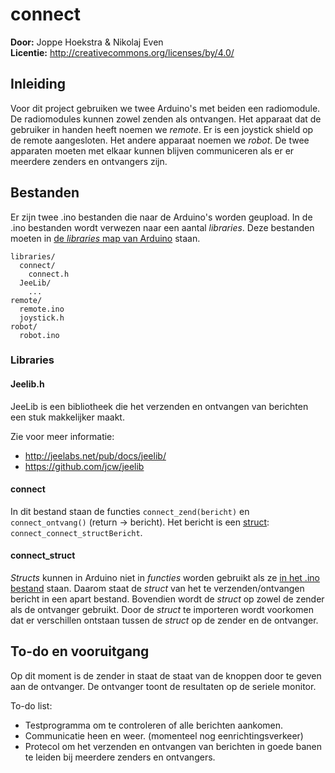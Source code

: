 # connect

**Door:**         Joppe Hoekstra & Nikolaj Even  
**Licentie:**     http://creativecommons.org/licenses/by/4.0/

## Inleiding

Voor dit project gebruiken we twee Arduino's met beiden een radiomodule. De radiomodules kunnen zowel zenden als ontvangen. Het apparaat dat de gebruiker in handen heeft noemen we *remote*. Er is een joystick shield op de remote aangesloten. Het andere apparaat noemen we *robot*. De twee apparaten moeten met elkaar kunnen blijven communiceren als er er meerdere zenders en ontvangers zijn.

## Bestanden

Er zijn twee .ino bestanden die naar de Arduino's worden geupload. In de .ino bestanden wordt verwezen naar een aantal *libraries*. Deze bestanden moeten in [de *libraries* map van Arduino](https://www.arduino.cc/en/Hacking/Libraries) staan.

```
libraries/
  connect/
    connect.h
  JeeLib/
    ...
remote/
  remote.ino
  joystick.h
robot/
  robot.ino
```

### Libraries

#### Jeelib.h
JeeLib is een bibliotheek die het verzenden en ontvangen van berichten een stuk makkelijker maakt.

Zie voor meer informatie:
- http://jeelabs.net/pub/docs/jeelib/
- https://github.com/jcw/jeelib

#### connect

In dit bestand staan de functies `connect_zend(bericht)` en `connect_ontvang()` (return -> bericht). Het bericht is een [struct](#connect_struct): `connect_connect_structBericht`.

#### connect_struct
*Structs* kunnen in Arduino niet in *functies* worden gebruikt als ze [in het .ino bestand](http://stackoverflow.com/questions/17493354/arduino-struct-pointer-as-function-parameter) staan. Daarom staat de *struct* van het te verzenden/ontvangen bericht in een apart bestand. Bovendien wordt de *struct* op zowel de zender als de ontvanger gebruikt. Door de *struct* te importeren wordt voorkomen dat er verschillen ontstaan tussen de *struct* op de zender en de ontvanger.

## To-do en vooruitgang
Op dit moment is de zender in staat de staat van de knoppen door te geven aan de ontvanger. De ontvanger toont de resultaten op de seriele monitor.

To-do list:
- Testprogramma om te controleren of alle berichten aankomen.
- Communicatie heen en weer. (momenteel nog eenrichtingsverkeer)
- Protecol om het verzenden en ontvangen van berichten in goede banen te leiden bij meerdere zenders en ontvangers.
